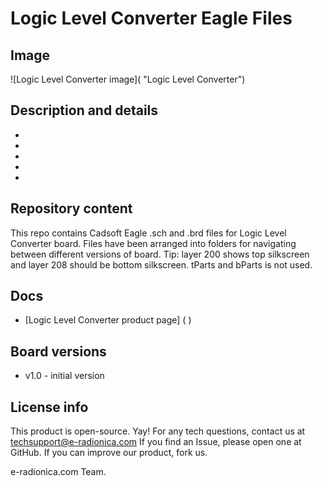 # Logic Level Converter Eagle Files
## Image
![Logic Level Converter image]( "Logic Level Converter")
## Description and details
*
*
*
*
*

## Repository content
This repo contains Cadsoft Eagle .sch and .brd files for Logic Level Converter board. Files have been arranged into folders for navigating between different versions of board. Tip: layer 200 shows top silkscreen and layer 208 should be bottom silkscreen. tParts and bParts is not used.
## Docs
* [Logic Level Converter product page] ( )
## Board versions
* v1.0 - initial version
## License info
This product is open-source. Yay! For any tech questions, contact us at techsupport@e-radionica.com If you find an Issue, please open one at GitHub. If you can improve our product, fork us.

e-radionica.com Team.

